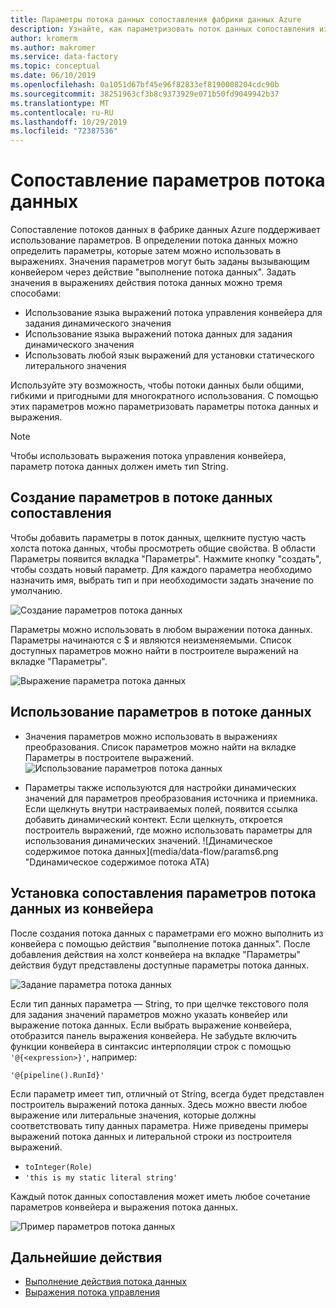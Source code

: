 ```yaml
---
title: Параметры потока данных сопоставления фабрики данных Azure
description: Узнайте, как параметризовать поток данных сопоставления из конвейеров фабрики данных.
author: kromerm
ms.author: makromer
ms.service: data-factory
ms.topic: conceptual
ms.date: 06/10/2019
ms.openlocfilehash: 0a1051d67bf45e96f82833ef8190008204cdc90b
ms.sourcegitcommit: 38251963cf3b8c9373929e071b50fd9049942b37
ms.translationtype: MT
ms.contentlocale: ru-RU
ms.lasthandoff: 10/29/2019
ms.locfileid: "72387536"
---
```

# <a name="mapping-data-flow-parameters"></a>Сопоставление параметров потока данных



Сопоставление потоков данных в фабрике данных Azure поддерживает использование параметров. В определении потока данных можно определить параметры, которые затем можно использовать в выражениях. Значения параметров могут быть заданы вызывающим конвейером через действие "выполнение потока данных". Задать значения в выражениях действия потока данных можно тремя способами:

* Использование языка выражений потока управления конвейера для задания динамического значения
* Использование языка выражений потока данных для задания динамического значения
* Использовать любой язык выражений для установки статического литерального значения

Используйте эту возможность, чтобы потоки данных были общими, гибкими и пригодными для многократного использования. С помощью этих параметров можно параметризовать параметры потока данных и выражения.

> [!NOTE]
> Чтобы использовать выражения потока управления конвейера, параметр потока данных должен иметь тип String.

## <a name="create-parameters-in-mapping-data-flow"></a>Создание параметров в потоке данных сопоставления

Чтобы добавить параметры в поток данных, щелкните пустую часть холста потока данных, чтобы просмотреть общие свойства. В области Параметры появится вкладка "Параметры". Нажмите кнопку "создать", чтобы создать новый параметр. Для каждого параметра необходимо назначить имя, выбрать тип и при необходимости задать значение по умолчанию.

![Создание параметров потока данных](media/data-flow/create-params.png "Создание параметров потока данных")

Параметры можно использовать в любом выражении потока данных. Параметры начинаются с $ и являются неизменяемыми. Список доступных параметров можно найти в построителе выражений на вкладке "Параметры".

![Выражение параметра потока данных](media/data-flow/parameter-expression.png "Выражение параметра потока данных")

## <a name="use-parameters-in-your-data-flow"></a>Использование параметров в потоке данных

* Значения параметров можно использовать в выражениях преобразования. Список параметров можно найти на вкладке Параметры в построителе выражений. ![Использование параметров потока данных](media/data-flow/params9.png "UПараметры потока данных SE ")

* Параметры также используются для настройки динамических значений для параметров преобразования источника и приемника. Если щелкнуть внутри настраиваемых полей, появится ссылка добавить динамический контект. Если щелкнуть, откроется построитель выражений, где можно использовать параметры для использования динамических значений. ![Динамическое содержимое потока данных](media/data-flow/params6.png "Dдинамическое содержимое потока ATA)

## <a name="set-mapping-data-flow-parameters-from-pipeline"></a>Установка сопоставления параметров потока данных из конвейера

После создания потока данных с параметрами его можно выполнить из конвейера с помощью действия "выполнение потока данных". После добавления действия на холст конвейера на вкладке "Параметры" действия будут представлены доступные параметры потока данных.

![Задание параметра потока данных](media/data-flow/parameter-assign.png "Задание параметра потока данных")

Если тип данных параметра — String, то при щелчке текстового поля для задания значений параметров можно указать конвейер или выражение потока данных. Если выбрать выражение конвейера, отобразится панель выражения конвейера. Не забудьте включить функции конвейера в синтаксис интерполяции строк с помощью `'@{<expression>}'`, например:

```'@{pipeline().RunId}'```

Если параметр имеет тип, отличный от String, всегда будет представлен построитель выражений потока данных. Здесь можно ввести любое выражение или литеральные значения, которые должны соответствовать типу данных параметра. Ниже приведены примеры выражений потока данных и литеральной строки из построителя выражений.

* ```toInteger(Role)```
* ```'this is my static literal string'```

Каждый поток данных сопоставления может иметь любое сочетание параметров конвейера и выражения потока данных. 

![Пример параметров потока данных](media/data-flow/parameter-example.png "Пример параметров потока данных")



## <a name="next-steps"></a>Дальнейшие действия
* [Выполнение действия потока данных](control-flow-execute-data-flow-activity.md)
* [Выражения потока управления](control-flow-expression-language-functions.md)
